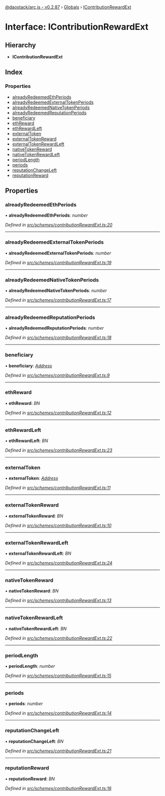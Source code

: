 [@daostack/arc.js - v0.2.87](../README.md) › [Globals](../globals.md) › [IContributionRewardExt](icontributionrewardext.md)

# Interface: IContributionRewardExt

## Hierarchy

* **IContributionRewardExt**

## Index

### Properties

* [alreadyRedeemedEthPeriods](icontributionrewardext.md#alreadyredeemedethperiods)
* [alreadyRedeemedExternalTokenPeriods](icontributionrewardext.md#alreadyredeemedexternaltokenperiods)
* [alreadyRedeemedNativeTokenPeriods](icontributionrewardext.md#alreadyredeemednativetokenperiods)
* [alreadyRedeemedReputationPeriods](icontributionrewardext.md#alreadyredeemedreputationperiods)
* [beneficiary](icontributionrewardext.md#beneficiary)
* [ethReward](icontributionrewardext.md#ethreward)
* [ethRewardLeft](icontributionrewardext.md#ethrewardleft)
* [externalToken](icontributionrewardext.md#externaltoken)
* [externalTokenReward](icontributionrewardext.md#externaltokenreward)
* [externalTokenRewardLeft](icontributionrewardext.md#externaltokenrewardleft)
* [nativeTokenReward](icontributionrewardext.md#nativetokenreward)
* [nativeTokenRewardLeft](icontributionrewardext.md#nativetokenrewardleft)
* [periodLength](icontributionrewardext.md#periodlength)
* [periods](icontributionrewardext.md#periods)
* [reputationChangeLeft](icontributionrewardext.md#reputationchangeleft)
* [reputationReward](icontributionrewardext.md#reputationreward)

## Properties

###  alreadyRedeemedEthPeriods

• **alreadyRedeemedEthPeriods**: *number*

*Defined in [src/schemes/contributionRewardExt.ts:20](https://github.com/daostack/alchemy-monorepo/blob/6a18bc5/packages/arc.js/src/schemes/contributionRewardExt.ts#L20)*

___

###  alreadyRedeemedExternalTokenPeriods

• **alreadyRedeemedExternalTokenPeriods**: *number*

*Defined in [src/schemes/contributionRewardExt.ts:19](https://github.com/daostack/alchemy-monorepo/blob/6a18bc5/packages/arc.js/src/schemes/contributionRewardExt.ts#L19)*

___

###  alreadyRedeemedNativeTokenPeriods

• **alreadyRedeemedNativeTokenPeriods**: *number*

*Defined in [src/schemes/contributionRewardExt.ts:17](https://github.com/daostack/alchemy-monorepo/blob/6a18bc5/packages/arc.js/src/schemes/contributionRewardExt.ts#L17)*

___

###  alreadyRedeemedReputationPeriods

• **alreadyRedeemedReputationPeriods**: *number*

*Defined in [src/schemes/contributionRewardExt.ts:18](https://github.com/daostack/alchemy-monorepo/blob/6a18bc5/packages/arc.js/src/schemes/contributionRewardExt.ts#L18)*

___

###  beneficiary

• **beneficiary**: *[Address](../globals.md#address)*

*Defined in [src/schemes/contributionRewardExt.ts:9](https://github.com/daostack/alchemy-monorepo/blob/6a18bc5/packages/arc.js/src/schemes/contributionRewardExt.ts#L9)*

___

###  ethReward

• **ethReward**: *BN*

*Defined in [src/schemes/contributionRewardExt.ts:12](https://github.com/daostack/alchemy-monorepo/blob/6a18bc5/packages/arc.js/src/schemes/contributionRewardExt.ts#L12)*

___

###  ethRewardLeft

• **ethRewardLeft**: *BN*

*Defined in [src/schemes/contributionRewardExt.ts:23](https://github.com/daostack/alchemy-monorepo/blob/6a18bc5/packages/arc.js/src/schemes/contributionRewardExt.ts#L23)*

___

###  externalToken

• **externalToken**: *[Address](../globals.md#address)*

*Defined in [src/schemes/contributionRewardExt.ts:11](https://github.com/daostack/alchemy-monorepo/blob/6a18bc5/packages/arc.js/src/schemes/contributionRewardExt.ts#L11)*

___

###  externalTokenReward

• **externalTokenReward**: *BN*

*Defined in [src/schemes/contributionRewardExt.ts:10](https://github.com/daostack/alchemy-monorepo/blob/6a18bc5/packages/arc.js/src/schemes/contributionRewardExt.ts#L10)*

___

###  externalTokenRewardLeft

• **externalTokenRewardLeft**: *BN*

*Defined in [src/schemes/contributionRewardExt.ts:24](https://github.com/daostack/alchemy-monorepo/blob/6a18bc5/packages/arc.js/src/schemes/contributionRewardExt.ts#L24)*

___

###  nativeTokenReward

• **nativeTokenReward**: *BN*

*Defined in [src/schemes/contributionRewardExt.ts:13](https://github.com/daostack/alchemy-monorepo/blob/6a18bc5/packages/arc.js/src/schemes/contributionRewardExt.ts#L13)*

___

###  nativeTokenRewardLeft

• **nativeTokenRewardLeft**: *BN*

*Defined in [src/schemes/contributionRewardExt.ts:22](https://github.com/daostack/alchemy-monorepo/blob/6a18bc5/packages/arc.js/src/schemes/contributionRewardExt.ts#L22)*

___

###  periodLength

• **periodLength**: *number*

*Defined in [src/schemes/contributionRewardExt.ts:15](https://github.com/daostack/alchemy-monorepo/blob/6a18bc5/packages/arc.js/src/schemes/contributionRewardExt.ts#L15)*

___

###  periods

• **periods**: *number*

*Defined in [src/schemes/contributionRewardExt.ts:14](https://github.com/daostack/alchemy-monorepo/blob/6a18bc5/packages/arc.js/src/schemes/contributionRewardExt.ts#L14)*

___

###  reputationChangeLeft

• **reputationChangeLeft**: *BN*

*Defined in [src/schemes/contributionRewardExt.ts:21](https://github.com/daostack/alchemy-monorepo/blob/6a18bc5/packages/arc.js/src/schemes/contributionRewardExt.ts#L21)*

___

###  reputationReward

• **reputationReward**: *BN*

*Defined in [src/schemes/contributionRewardExt.ts:16](https://github.com/daostack/alchemy-monorepo/blob/6a18bc5/packages/arc.js/src/schemes/contributionRewardExt.ts#L16)*
